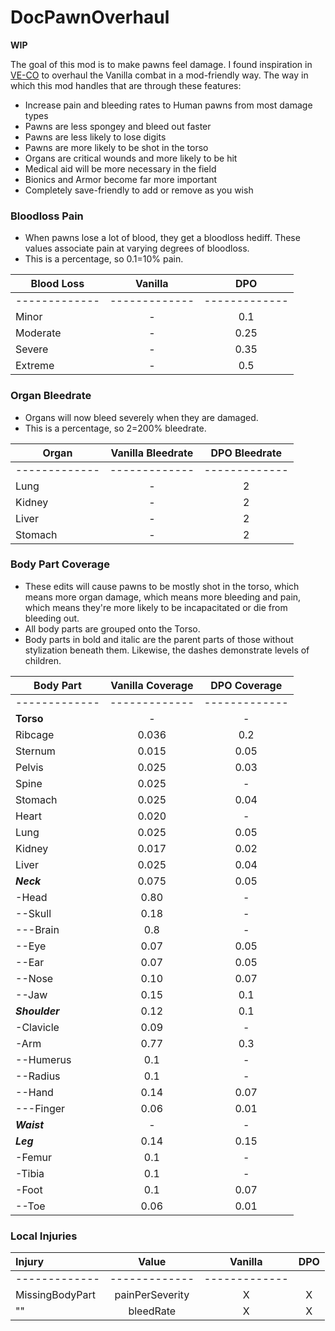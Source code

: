 # DocPawnOverhaul

**WIP**

The goal of this mod is to make pawns feel damage. I found inspiration in [VE-CO](https://ludeon.com/forums/index.php?topic=30799.0) to overhaul the Vanilla combat in a mod-friendly way. The way in which this mod handles that are through these features:
- Increase pain and bleeding rates to Human pawns from most damage types
- Pawns are less spongey and bleed out faster
- Pawns are less likely to lose digits
- Pawns are more likely to be shot in the torso
- Organs are critical wounds and more likely to be hit
- Medical aid will be more necessary in the field
- Bionics and Armor become far more important
- Completely save-friendly to add or remove as you wish


### Bloodloss Pain
- When pawns lose a lot of blood, they get a bloodloss hediff. These values associate pain at varying degrees of bloodloss.
- This is a percentage, so 0.1=10% pain.

| **Blood Loss** | **Vanilla** | **DPO** |
| ------------- | :-------------: | :-------------: |
| ------------- | ------------- | ------------- |
| Minor | - | 0.1 |
| Moderate | - | 0.25 |
| Severe | - | 0.35 |
| Extreme | - | 0.5 |

### Organ Bleedrate
- Organs will now bleed severely when they are damaged.
- This is a percentage, so 2=200% bleedrate.

| **Organ** | **Vanilla Bleedrate** | **DPO Bleedrate** |
| ------------- | :-------------: | :-------------: |
| ------------- | ------------- | ------------- |
| Lung | - | 2 |
| Kidney | - | 2 |
| Liver | - | 2 |
| Stomach | - | 2 |

### Body Part Coverage
- These edits will cause pawns to be mostly shot in the torso, which means more organ damage, which means more bleeding and pain, which means they're more likely to be incapacitated or die from bleeding out.
- All body parts are grouped onto the Torso.
- Body parts in bold and italic are the parent parts of those without stylization beneath them. Likewise, the dashes demonstrate levels of children.


| **Body Part** | **Vanilla Coverage** | **DPO Coverage** |
| ------------- | :-------------: | :-------------: |
| ------------- | ------------- | ------------- |
| **Torso** | - | - |
| Ribcage | 0.036 | 0.2 |
| Sternum | 0.015 | 0.05 |
| Pelvis | 0.025 | 0.03 |
| Spine | 0.025 | - |
| Stomach | 0.025 | 0.04 |
| Heart | 0.020 | - |
| Lung | 0.025 | 0.05 |
| Kidney | 0.017 | 0.02 |
| Liver | 0.025 | 0.04 |
| ***Neck*** | 0.075 | 0.05 |
| -Head | 0.80 | - |
| --Skull | 0.18 | - |
| ---Brain | 0.8 | - |
| --Eye | 0.07 | 0.05 |
| --Ear | 0.07 | 0.05 |
| --Nose | 0.10 | 0.07 |
| --Jaw | 0.15 | 0.1 |
| ***Shoulder*** | 0.12 | 0.1 |
| -Clavicle | 0.09 | - |
| -Arm | 0.77 | 0.3 |
| --Humerus | 0.1 | - |
| --Radius | 0.1 | - |
| --Hand | 0.14 | 0.07 |
| ---Finger | 0.06 | 0.01 |
| ***Waist*** | - | - |
| ***Leg*** | 0.14 | 0.15 |
| -Femur | 0.1 | - |
| -Tibia | 0.1 | - |
| -Foot | 0.1 | 0.07 |
| --Toe | 0.06 | 0.01 |

### Local Injuries

| Injury | Value | Vanilla | DPO |
| :------------- | :-------------: | :-------------: | :-------------: |
| ------------- | ------------- | ------------- |
| MissingBodyPart | painPerSeverity | X | X |
| "" | bleedRate | X | X |
